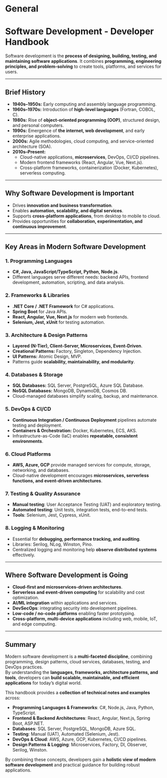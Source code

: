 # General

# Software Development - Developer Handbook

Software development is the **process of designing, building, testing, and maintaining software applications**. It combines **programming, engineering principles, and problem-solving** to create tools, platforms, and services for users.

---

## Brief History

- **1940s–1950s:** Early computing and assembly language programming.  
- **1960s–1970s:** Introduction of **high-level languages** (Fortran, COBOL, C).  
- **1980s:** Rise of **object-oriented programming (OOP)**, structured design, and personal computers.  
- **1990s:** Emergence of **the internet, web development**, and early enterprise applications.  
- **2000s:** Agile methodologies, cloud computing, and service-oriented architecture (SOA).  
- **2010s–Present:**  
  - Cloud-native applications, **microservices**, DevOps, CI/CD pipelines.  
  - Modern frontend frameworks (React, Angular, Vue, Next.js).  
  - Cross-platform frameworks, containerization (Docker, Kubernetes), serverless computing.  

---

## Why Software Development is Important

- Drives **innovation and business transformation**.  
- Enables **automation, scalability, and digital services**.  
- Supports **cross-platform applications**, from desktop to mobile to cloud.  
- Provides opportunities for **collaboration, experimentation, and continuous improvement**.  

---

## Key Areas in Modern Software Development

### 1. Programming Languages
- **C#, Java, JavaScript/TypeScript, Python, Node.js**.  
- Different languages serve different needs: backend APIs, frontend development, automation, scripting, and data analysis.  

### 2. Frameworks & Libraries
- **.NET Core / .NET Framework** for C# applications.  
- **Spring Boot** for Java APIs.  
- **React, Angular, Vue, Next.js** for modern web frontends.  
- **Selenium, Jest, xUnit** for testing automation.  

### 3. Architecture & Design Patterns
- **Layered (N-Tier), Client-Server, Microservices, Event-Driven**.  
- **Creational Patterns:** Factory, Singleton, Dependency Injection.  
- **UI Patterns:** Atomic Design, MVP.  
- Patterns guide **scalability, maintainability, and modularity**.  

### 4. Databases & Storage
- **SQL Databases:** SQL Server, PostgreSQL, Azure SQL Database.  
- **NoSQL Databases:** MongoDB, DynamoDB, Cosmos DB.  
- Cloud-managed databases simplify scaling, backup, and maintenance.  

### 5. DevOps & CI/CD
- **Continuous Integration / Continuous Deployment** pipelines automate testing and deployment.  
- **Containers & Orchestration:** Docker, Kubernetes, ECS, AKS.  
- Infrastructure-as-Code (IaC) enables **repeatable, consistent environments**.  

### 6. Cloud Platforms
- **AWS, Azure, GCP** provide managed services for compute, storage, networking, and databases.  
- Cloud-native development encourages **microservices, serverless functions, and event-driven architectures**.  

### 7. Testing & Quality Assurance
- **Manual testing**: User Acceptance Testing (UAT) and exploratory testing.  
- **Automated testing**: Unit tests, integration tests, end-to-end tests.  
- **Tools**: Selenium, Jest, Cypress, xUnit.  

### 8. Logging & Monitoring
- Essential for **debugging, performance tracking, and auditing**.  
- Libraries: Serilog, NLog, Winston, Pino.  
- Centralized logging and monitoring help **observe distributed systems** effectively.  

---

## Where Software Development is Going

- **Cloud-first and microservices-driven architectures**.  
- **Serverless and event-driven computing** for scalability and cost optimization.  
- **AI/ML integration** within applications and services.  
- **DevSecOps**: integrating security into development pipelines.  
- **Low-code / no-code platforms** enabling faster prototyping.  
- **Cross-platform, multi-device applications** including web, mobile, IoT, and edge computing.  

---

## Summary

Modern software development is a **multi-faceted discipline**, combining programming, design patterns, cloud services, databases, testing, and DevOps practices.  
By understanding the **languages, frameworks, architecture patterns, and tools**, developers can **build scalable, maintainable, and efficient applications** for today’s digital world.  

This handbook provides a **collection of technical notes and examples** across:

- **Programming Languages & Frameworks**: C#, Node.js, Java, Python, TypeScript.  
- **Frontend & Backend Architectures**: React, Angular, Next.js, Spring Boot, ASP.NET.  
- **Databases**: SQL Server, PostgreSQL, MongoDB, Azure SQL.  
- **Testing**: Manual (UAT), Automated (Selenium, Jest).  
- **DevOps & Cloud**: AWS, Azure, GCP, Kubernetes, CI/CD pipelines.  
- **Design Patterns & Logging**: Microservices, Factory, DI, Observer, Serilog, Winston.  

By combining these concepts, developers gain a **holistic view of modern software development** and practical guidance for building robust applications.

